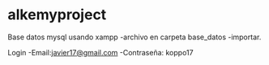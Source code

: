 # alkemyproject

Base datos mysql usando xampp
  -archivo en carpeta base_datos
  -importar.
  
Login
 -Email:javier17@gmail.com
 -Contraseña: koppo17
 
 
